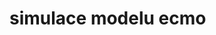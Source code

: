 # simulace modelu ecmo

<bdl-fmi id="idfmi" src="DP_0ferkl_0ECMO_ECMO8all_1.js" fminame="DP_0ferkl_0ECMO_ECMO8all_1" tolerance="0.000001" starttime="0" fstepsize="0.01" guid="{9a932533-6a86-4e02-92bf-19340840f569}" valuereferences="637534410,637534869,905973161,905973989" valuelabels="Arteries.pressure,Veins.pressure,pH_Arteries.pH,pH_Veins.pH" ></bdl-fmi></bdl-fmi>
<bdl-chartjs-time id="id10" width="300" height="200" fromid="idfmi" labels="" initialdata="" refindex="0" refvalues="2" convertors="x*0.00750061683-760;x*0.00750061683-760"></bdl-chartjs-time>
<bdl-chartjs-time id="id10" width="300" height="200" fromid="idfmi" labels="" initialdata="" refindex="2" refvalues="2"></bdl-chartjs-time>


